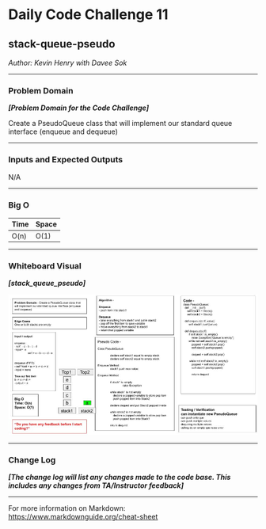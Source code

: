 # Daily Code Challenge 11

## stack-queue-pseudo

*Author: Kevin Henry with Davee Sok*

---

### Problem Domain

***[Problem Domain for the Code Challenge]***

Create a PseudoQueue class that will implement our standard queue interface (enqueue and dequeue)

---

### Inputs and Expected Outputs

N/A

---

### Big O

| Time | Space |
| :----------- | :----------- |
| O(n) | O(1) |

---

### Whiteboard Visual

***[stack_queue_pseudo]***

![stack_queue_pseudo](https://github.com/kevinhenry/data-structures-and-algorithms/blob/array-binary-search/python/code_challenges/img/stack-queue-pseudo.jpg)

---

### Change Log

***[The change log will list any changes made to the code base. This includes any changes from TA/Instructor feedback]***

---

For more information on Markdown: https://www.markdownguide.org/cheat-sheet
